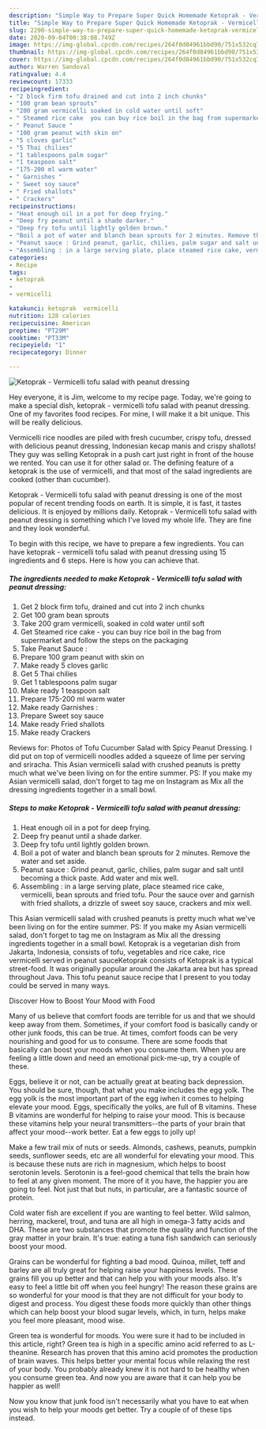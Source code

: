 ```yaml
---
description: "Simple Way to Prepare Super Quick Homemade Ketoprak - Vermicelli tofu salad with peanut dressing"
title: "Simple Way to Prepare Super Quick Homemade Ketoprak - Vermicelli tofu salad with peanut dressing"
slug: 2290-simple-way-to-prepare-super-quick-homemade-ketoprak-vermicelli-tofu-salad-with-peanut-dressing
date: 2020-09-04T00:38:08.749Z
image: https://img-global.cpcdn.com/recipes/264f0d84961bbd90/751x532cq70/ketoprak-vermicelli-tofu-salad-with-peanut-dressing-recipe-main-photo.jpg
thumbnail: https://img-global.cpcdn.com/recipes/264f0d84961bbd90/751x532cq70/ketoprak-vermicelli-tofu-salad-with-peanut-dressing-recipe-main-photo.jpg
cover: https://img-global.cpcdn.com/recipes/264f0d84961bbd90/751x532cq70/ketoprak-vermicelli-tofu-salad-with-peanut-dressing-recipe-main-photo.jpg
author: Warren Sandoval
ratingvalue: 4.4
reviewcount: 17333
recipeingredient:
- "2 block firm tofu drained and cut into 2 inch chunks"
- "100 gram bean sprouts"
- "200 gram vermicelli soaked in cold water until soft"
- " Steamed rice cake  you can buy rice boil in the bag from supermarket and follow the steps on the packaging"
- " Peanut Sauce "
- "100 gram peanut with skin on"
- "5 cloves garlic"
- "5 Thai chilies"
- "1 tablespoons palm sugar"
- "1 teaspoon salt"
- "175-200 ml warm water"
- " Garnishes "
- " Sweet soy sauce"
- " Fried shallots"
- " Crackers"
recipeinstructions:
- "Heat enough oil in a pot for deep frying."
- "Deep fry peanut until a shade darker."
- "Deep fry tofu until lightly golden brown."
- "Boil a pot of water and blanch bean sprouts for 2 minutes. Remove the water and set aside."
- "Peanut sauce : Grind peanut, garlic, chilies, palm sugar and salt until becoming a thick paste. Add water and mix well."
- "Assembling : in a large serving plate, place steamed rice cake, vermicelli, bean sprouts and fried tofu. Pour the sauce over and garnish with fried shallots, a drizzle of sweet soy sauce, crackers and mix well."
categories:
- Recipe
tags:
- ketoprak
- 
- vermicelli

katakunci: ketoprak  vermicelli 
nutrition: 128 calories
recipecuisine: American
preptime: "PT29M"
cooktime: "PT33M"
recipeyield: "1"
recipecategory: Dinner

---
```



![Ketoprak - Vermicelli tofu salad with peanut dressing](https://img-global.cpcdn.com/recipes/264f0d84961bbd90/751x532cq70/ketoprak-vermicelli-tofu-salad-with-peanut-dressing-recipe-main-photo.jpg)

Hey everyone, it is Jim, welcome to my recipe page. Today, we're going to make a special dish, ketoprak - vermicelli tofu salad with peanut dressing. One of my favorites food recipes. For mine, I will make it a bit unique. This will be really delicious.

Vermicelli rice noodles are piled with fresh cucumber, crispy tofu, dressed with delicious peanut dressing, Indonesian kecap manis and crispy shallots! They guy was selling Ketoprak in a push cart just right in front of the house we rented. You can use it for other salad or. The defining feature of a ketoprak is the use of vermicelli, and that most of the salad ingredients are cooked (other than cucumber).

Ketoprak - Vermicelli tofu salad with peanut dressing is one of the most popular of recent trending foods on earth. It is simple, it is fast, it tastes delicious. It is enjoyed by millions daily. Ketoprak - Vermicelli tofu salad with peanut dressing is something which I've loved my whole life. They are fine and they look wonderful.


To begin with this recipe, we have to prepare a few ingredients. You can have ketoprak - vermicelli tofu salad with peanut dressing using 15 ingredients and 6 steps. Here is how you can achieve that.

<!--inarticleads1-->

##### The ingredients needed to make Ketoprak - Vermicelli tofu salad with peanut dressing:

1. Get 2 block firm tofu, drained and cut into 2 inch chunks
1. Get 100 gram bean sprouts
1. Take 200 gram vermicelli, soaked in cold water until soft
1. Get  Steamed rice cake - you can buy rice boil in the bag from supermarket and follow the steps on the packaging
1. Take  Peanut Sauce :
1. Prepare 100 gram peanut with skin on
1. Make ready 5 cloves garlic
1. Get 5 Thai chilies
1. Get 1 tablespoons palm sugar
1. Make ready 1 teaspoon salt
1. Prepare 175-200 ml warm water
1. Make ready  Garnishes :
1. Prepare  Sweet soy sauce
1. Make ready  Fried shallots
1. Make ready  Crackers


Reviews for: Photos of Tofu Cucumber Salad with Spicy Peanut Dressing. I did put on top of vermicelli noodles added a squeeze of lime per serving and sriracha. This Asian vermicelli salad with crushed peanuts is pretty much what we&#39;ve been living on for the entire summer. PS: If you make my Asian vermicelli salad, don&#39;t forget to tag me on Instagram as Mix all the dressing ingredients together in a small bowl. 

<!--inarticleads2-->

##### Steps to make Ketoprak - Vermicelli tofu salad with peanut dressing:

1. Heat enough oil in a pot for deep frying.
1. Deep fry peanut until a shade darker.
1. Deep fry tofu until lightly golden brown.
1. Boil a pot of water and blanch bean sprouts for 2 minutes. Remove the water and set aside.
1. Peanut sauce : Grind peanut, garlic, chilies, palm sugar and salt until becoming a thick paste. Add water and mix well.
1. Assembling : in a large serving plate, place steamed rice cake, vermicelli, bean sprouts and fried tofu. Pour the sauce over and garnish with fried shallots, a drizzle of sweet soy sauce, crackers and mix well.


This Asian vermicelli salad with crushed peanuts is pretty much what we&#39;ve been living on for the entire summer. PS: If you make my Asian vermicelli salad, don&#39;t forget to tag me on Instagram as Mix all the dressing ingredients together in a small bowl. Ketoprak is a vegetarian dish from Jakarta, Indonesia, consists of tofu, vegetables and rice cake, rice vermicelli served in peanut sauceKetoprak consists of Ketoprak is a typical street-food. It was originally popular around the Jakarta area but has spread throughout Java. This tofu peanut sauce recipe that I present to you today could be served in many ways. 

Discover How to Boost Your Mood with Food


Many of us believe that comfort foods are terrible for us and that we should keep away from them. Sometimes, if your comfort food is basically candy or other junk foods, this can be true. At times, comfort foods can be very nourishing and good for us to consume. There are some foods that basically can boost your moods when you consume them. When you are feeling a little down and need an emotional pick-me-up, try a couple of these.

Eggs, believe it or not, can be actually great at beating back depression. You should be sure, though, that what you make includes the egg yolk. The egg yolk is the most important part of the egg iwhen it comes to helping elevate your mood. Eggs, specifically the yolks, are full of B vitamins. These B vitamins are wonderful for helping to raise your mood. This is because these vitamins help your neural transmitters--the parts of your brain that affect your mood--work better. Eat a few eggs to jolly up!

Make a few trail mix of nuts or seeds. Almonds, cashews, peanuts, pumpkin seeds, sunflower seeds, etc are all wonderful for elevating your mood. This is because these nuts are rich in magnesium, which helps to boost serotonin levels. Serotonin is a feel-good chemical that tells the brain how to feel at any given moment. The more of it you have, the happier you are going to feel. Not just that but nuts, in particular, are a fantastic source of protein.

Cold water fish are excellent if you are wanting to feel better. Wild salmon, herring, mackerel, trout, and tuna are all high in omega-3 fatty acids and DHA. These are two substances that promote the quality and function of the gray matter in your brain. It's true: eating a tuna fish sandwich can seriously boost your mood. 

Grains can be wonderful for fighting a bad mood. Quinoa, millet, teff and barley are all truly great for helping raise your happiness levels. These grains fill you up better and that can help you with your moods also. It's easy to feel a little bit off when you feel hungry! The reason these grains are so wonderful for your mood is that they are not difficult for your body to digest and process. You digest these foods more quickly than other things which can help boost your blood sugar levels, which, in turn, helps make you feel more pleasant, mood wise.

Green tea is wonderful for moods. You were sure it had to be included in this article, right? Green tea is high in a specific amino acid referred to as L-theanine. Research has proven that this amino acid promotes the production of brain waves. This helps better your mental focus while relaxing the rest of your body. You probably already knew it is not hard to be healthy when you consume green tea. And now you are aware that it can help you be happier as well!

Now you know that junk food isn't necessarily what you have to eat when you wish to help your moods get better. Try  a  couple of  of  these  tips  instead.

